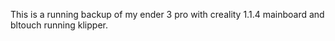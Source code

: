 This is a running backup of my ender 3 pro with creality 1.1.4 mainboard and bltouch running klipper.
